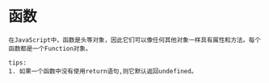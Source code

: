 # 函数
	
	在JavaScript中，函数是头等对象，因此它们可以像任何其他对象一样具有属性和方法。每个函数都是一个Function对象。
	
	tips:
	1. 如果一个函数中没有使用return语句,则它默认返回undefined。